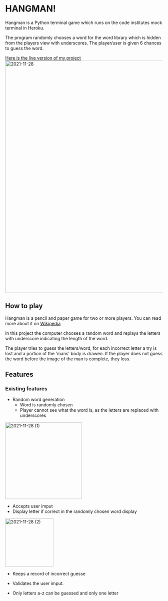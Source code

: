 # HANGMAN!

Hangman is a Python terminal game which runs on the code institutes mock terminal in Heroku.

The program randomly chooses a word for the word library which is hidden from the players view with underscores.
The player/user is given 6 chances to guess the word.

[Here is the live version of my project](https://hangman-project3.herokuapp.com)
<img width="743" alt="2021-11-28" src="https://user-images.githubusercontent.com/87449935/143765942-a7edaf96-3d4c-4867-805c-9112344748c7.png">

## How to play

Hangman is a pencil and paper game for two or more players. You can read more about it on [Wikipedia](https://en.wikipedia.org/wiki/Hangman_(game))

In this project the computer chooses a random word and replays the letters with underscore indicating the length of the word.

The player tries to guess the letters/word, for each incorrect letter a try is lost and a portion of the 'mans' body is drawen.
If the player does not guess the word before the image of the man is complete, they loss.


## Features

### Existing features

  * Random word generation
      * Word is randomly chosen
      * Player cannot see what the word is, as the letters are replaced with underscores

<img width="245" alt="2021-11-28 (1)" src="https://user-images.githubusercontent.com/87449935/143766269-a76a0c51-8e13-4434-8f1d-1b187048ef54.png">

* Accepts user imput
* Display letter if correct in the randomly chosen word display

<img width="154" alt="2021-11-28 (2)" src="https://user-images.githubusercontent.com/87449935/143766468-1933b4de-c124-48d3-b3b0-f70b61244633.png">

* Keeps a record of incorrect guesse


* Validates the user imput.
* Only letters a-z can be guessed and only one letter

  
